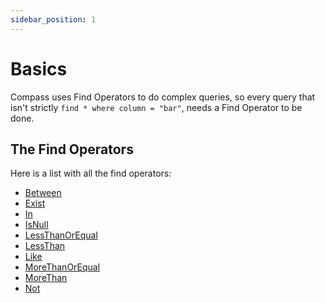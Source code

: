 ```yaml
---
sidebar_position: 1
---
```


# Basics

Compass uses Find Operators to do complex queries, so every query that isn't strictly `find * where column = "bar"`, needs a Find Operator to be done.

## The Find Operators

Here is a list with all the find operators:

- [Between](./between)
- [Exist](./exist)
- [In](./in)
- [IsNull](./is-null)
- [LessThanOrEqual](./less-than-or-equal)
- [LessThan](./less-than)
- [Like](./like)
- [MoreThanOrEqual](./more-than-or-equal)
- [MoreThan](./more-than)
- [Not](./not)
